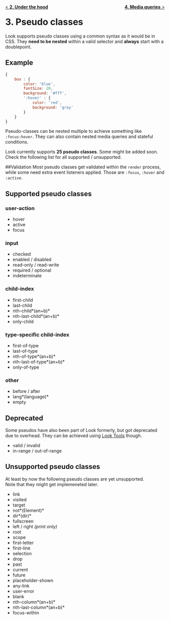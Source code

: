 <div style="float:left"><a href="UnderTheHood.md">< <b>2. Under the hood</b></a></div>
<div style="float:right"><a href="MediaQueries.md"><b>4. Media queries</b> ></a></div>

# 3. Pseudo classes

Look supports pseudo classes using a common syntax as it would be in CSS. They **need to be nested** within a valid selector and **always** start with a doublepoint.

## Example
```javascript
{
	box : {
		color: 'blue',
		fontSize: 20,
		background: '#fff',
		':hover' : {
			color: 'red',
			background: 'gray'
		}
	}
}
```
Pseudo-classes can be nested multiple to achieve something like `:focus:hover`. They can also contain nested media queries and stateful conditions.

Look currently supports **25 pseudo classes**. Some might be added soon. Check the following list for all supported / unsupported.

##Validation
Most pseudo classes get validated within the `render` process, while some need extra event listeners applied. Those are `:focus`, `:hover` and `:active`.

## Supported pseudo classes
### user-action
* hover
* active
* focus

### input
* checked
* enabled / disabled
* read-only / read-write
* required / optional
* indeterminate

### child-index
* first-child
* last-child
* nth-child*(an+b)*
* nth-last-child*(an+b)*
* only-child

### type-specific child-index
* first-of-type
* last-of-type
* nth-of-type*(an+b)*
* nth-last-of-type*(an+b)*
* only-of-type

### other
* before / after
* lang*(language)*
* empty

## Deprecated 
Some pseudos have also been part of Look formerly, but got deprecated due to overhead. They can be achieved using [Look Tools](https://github.com/rofrischmann/react-look-tools) though.
* valid / invalid
* in-range / out-of-range

## Unsupported pseudo classes
At least by now the following pseudo classes are yet unsupported. <br>
Note that they might get implemeneted later.

* link
* visited
* target
* not*(Element)*
* dir*(dir)*
* fullscreen
* left / right *(print only)*
* root
* scope
* first-letter
* first-line
* selection
* drop
* past 
* current 
* future 
* placeholder-shown 
* any-link
* user-error
* blank
* nth-column*(an+b)*
* nth-last-column*(an+b)*
* focus-within


